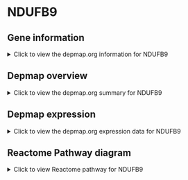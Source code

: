 <h1>NDUFB9</h1>

<h2>Gene information</h2>
<details>
  <summary>Click to view the depmap.org information for NDUFB9</summary>
  <iframe src="https://depmap.org/portal/gene/NDUFB9?tab=about" style="border:none;width:100%;height:800px"></iframe>
</details>

<h2>Depmap overview</h2>
<details>
  <summary>Click to view the depmap.org summary for NDUFB9</summary>
  <iframe src="https://depmap.org/portal/gene/NDUFB9?tab=overview" style="border:none;width:100%;height:800px"></iframe>
</details>

<h2>Depmap expression</h2>
<details>
  <summary>Click to view the depmap.org expression data for NDUFB9</summary>
  <iframe src="https://depmap.org/portal/gene/NDUFB9?tab=characterization" style="border:none;width:100%;height:800px"></iframe>
</details>



<h2>Reactome Pathway diagram</h2>
<details>
  <summary>Click to view Reactome pathway for NDUFB9</summary>
  <p>Complex I biogenesis</p>
  <iframe src="https://reactome.org/PathwayBrowser/#/R-HSA-6799198" style="border:none;width:100%;height:800px"></iframe>
</details>



